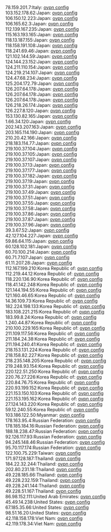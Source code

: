 78.159.201.7:Italy: [ovpn config](vpn/78_159_201_7.ovpn)  
103.152.178.62:Japan: [ovpn config](vpn/103_152_178_62.ovpn)  
106.150.12.223:Japan: [ovpn config](vpn/106_150_12_223.ovpn)  
106.165.62.3:Japan: [ovpn config](vpn/106_165_62_3.ovpn)  
112.139.167.235:Japan: [ovpn config](vpn/112_139_167_235.ovpn)  
115.163.193.165:Japan: [ovpn config](vpn/115_163_193_165.ovpn)  
118.13.187.155:Japan: [ovpn config](vpn/118_13_187_155.ovpn)  
118.158.191.108:Japan: [ovpn config](vpn/118_158_191_108.ovpn)  
118.241.69.46:Japan: [ovpn config](vpn/118_241_69_46.ovpn)  
121.102.144.59:Japan: [ovpn config](vpn/121_102_144_59.ovpn)  
124.144.23.152:Japan: [ovpn config](vpn/124_144_23_152.ovpn)  
124.211.110.154:Japan: [ovpn config](vpn/124_211_110_154.ovpn)  
124.219.214.107:Japan: [ovpn config](vpn/124_219_214_107.ovpn)  
124.47.68.234:Japan: [ovpn config](vpn/124_47_68_234.ovpn)  
125.204.172.79:Japan: [ovpn config](vpn/125_204_172_79.ovpn)  
126.207.64.178:Japan: [ovpn config](vpn/126_207_64_178.ovpn)  
126.207.64.178:Japan: [ovpn config](vpn/126_207_64_178.ovpn)  
126.207.64.178:Japan: [ovpn config](vpn/126_207_64_178.ovpn)  
126.218.26.174:Japan: [ovpn config](vpn/126_218_26_174.ovpn)  
126.227.8.120:Japan: [ovpn config](vpn/126_227_8_120.ovpn)  
153.130.82.165:Japan: [ovpn config](vpn/153_130_82_165.ovpn)  
1.66.34.120:Japan: [ovpn config](vpn/1_66_34_120.ovpn)  
202.143.207.163:Japan: [ovpn config](vpn/202_143_207_163.ovpn)  
203.165.114.190:Japan: [ovpn config](vpn/203_165_114_190.ovpn)  
210.20.42.166:Japan: [ovpn config](vpn/210_20_42_166.ovpn)  
218.183.114.77:Japan: [ovpn config](vpn/218_183_114_77.ovpn)  
219.100.37.104:Japan: [ovpn config](vpn/219_100_37_104.ovpn)  
219.100.37.105:Japan: [ovpn config](vpn/219_100_37_105.ovpn)  
219.100.37.107:Japan: [ovpn config](vpn/219_100_37_107.ovpn)  
219.100.37.13:Japan: [ovpn config](vpn/219_100_37_13.ovpn)  
219.100.37.177:Japan: [ovpn config](vpn/219_100_37_177.ovpn)  
219.100.37.182:Japan: [ovpn config](vpn/219_100_37_182.ovpn)  
219.100.37.19:Japan: [ovpn config](vpn/219_100_37_19.ovpn)  
219.100.37.31:Japan: [ovpn config](vpn/219_100_37_31.ovpn)  
219.100.37.49:Japan: [ovpn config](vpn/219_100_37_49.ovpn)  
219.100.37.51:Japan: [ovpn config](vpn/219_100_37_51.ovpn)  
219.100.37.55:Japan: [ovpn config](vpn/219_100_37_55.ovpn)  
219.100.37.58:Japan: [ovpn config](vpn/219_100_37_58.ovpn)  
219.100.37.86:Japan: [ovpn config](vpn/219_100_37_86.ovpn)  
219.100.37.87:Japan: [ovpn config](vpn/219_100_37_87.ovpn)  
219.100.37.96:Japan: [ovpn config](vpn/219_100_37_96.ovpn)  
39.3.67.52:Japan: [ovpn config](vpn/39_3_67_52.ovpn)  
42.127.104.227:Japan: [ovpn config](vpn/42_127_104_227.ovpn)  
59.86.64.115:Japan: [ovpn config](vpn/59_86_64_115.ovpn)  
60.128.102.181:Japan: [ovpn config](vpn/60_128_102_181.ovpn)  
60.70.100.214:Japan: [ovpn config](vpn/60_70_100_214.ovpn)  
60.71.7.107:Japan: [ovpn config](vpn/60_71_7_107.ovpn)  
61.11.207.28:Japan: [ovpn config](vpn/61_11_207_28.ovpn)  
112.167.199.210:Korea Republic of: [ovpn config](vpn/112_167_199_210.ovpn)  
112.219.44.12:Korea Republic of: [ovpn config](vpn/112_219_44_12.ovpn)  
118.220.136.90:Korea Republic of: [ovpn config](vpn/118_220_136_90.ovpn)  
118.41.142.248:Korea Republic of: [ovpn config](vpn/118_41_142_248.ovpn)  
121.144.194.55:Korea Republic of: [ovpn config](vpn/121_144_194_55.ovpn)  
121.160.46.65:Korea Republic of: [ovpn config](vpn/121_160_46_65.ovpn)  
14.36.109.73:Korea Republic of: [ovpn config](vpn/14_36_109_73.ovpn)  
182.224.198.133:Korea Republic of: [ovpn config](vpn/182_224_198_133.ovpn)  
183.108.221.215:Korea Republic of: [ovpn config](vpn/183_108_221_215.ovpn)  
183.99.8.24:Korea Republic of: [ovpn config](vpn/183_99_8_24.ovpn)  
1.240.44.87:Korea Republic of: [ovpn config](vpn/1_240_44_87.ovpn)  
210.100.229.165:Korea Republic of: [ovpn config](vpn/210_100_229_165.ovpn)  
211.109.117.56:Korea Republic of: [ovpn config](vpn/211_109_117_56.ovpn)  
211.184.24.38:Korea Republic of: [ovpn config](vpn/211_184_24_38.ovpn)  
211.194.240.41:Korea Republic of: [ovpn config](vpn/211_194_240_41.ovpn)  
218.153.131.224:Korea Republic of: [ovpn config](vpn/218_153_131_224.ovpn)  
218.158.82.227:Korea Republic of: [ovpn config](vpn/218_158_82_227.ovpn)  
218.235.148.205:Korea Republic of: [ovpn config](vpn/218_235_148_205.ovpn)  
219.248.93.154:Korea Republic of: [ovpn config](vpn/219_248_93_154.ovpn)  
220.122.51.250:Korea Republic of: [ovpn config](vpn/220_122_51_250.ovpn)  
220.76.27.226:Korea Republic of: [ovpn config](vpn/220_76_27_226.ovpn)  
220.84.76.75:Korea Republic of: [ovpn config](vpn/220_84_76_75.ovpn)  
220.93.199.152:Korea Republic of: [ovpn config](vpn/220_93_199_152.ovpn)  
221.153.150.103:Korea Republic of: [ovpn config](vpn/221_153_150_103.ovpn)  
221.153.195.162:Korea Republic of: [ovpn config](vpn/221_153_195_162.ovpn)  
27.124.143.220:Korea Republic of: [ovpn config](vpn/27_124_143_220.ovpn)  
59.12.240.55:Korea Republic of: [ovpn config](vpn/59_12_240_55.ovpn)  
103.186.122.50:Myanmar: [ovpn config](vpn/103_186_122_50.ovpn)  
178.163.95.4:Russian Federation: [ovpn config](vpn/178_163_95_4.ovpn)  
178.185.184.16:Russian Federation: [ovpn config](vpn/178_185_184_16.ovpn)  
188.18.238.47:Russian Federation: [ovpn config](vpn/188_18_238_47.ovpn)  
92.126.117.93:Russian Federation: [ovpn config](vpn/92_126_117_93.ovpn)  
94.245.148.46:Russian Federation: [ovpn config](vpn/94_245_148_46.ovpn)  
95.70.117.174:Russian Federation: [ovpn config](vpn/95_70_117_174.ovpn)  
122.100.75.229:Taiwan: [ovpn config](vpn/122_100_75_229.ovpn)  
171.97.128.187:Thailand: [ovpn config](vpn/171_97_128_187.ovpn)  
184.22.32.244:Thailand: [ovpn config](vpn/184_22_32_244.ovpn)  
202.80.231.18:Thailand: [ovpn config](vpn/202_80_231_18.ovpn)  
49.228.185.66:Thailand: [ovpn config](vpn/49_228_185_66.ovpn)  
49.228.232.159:Thailand: [ovpn config](vpn/49_228_232_159.ovpn)  
49.228.241.144:Thailand: [ovpn config](vpn/49_228_241_144.ovpn)  
49.228.51.167:Thailand: [ovpn config](vpn/49_228_51_167.ovpn)  
86.98.152.111:United Arab Emirates: [ovpn config](vpn/86_98_152_111.ovpn)  
45.49.14.238:United States: [ovpn config](vpn/45_49_14_238.ovpn)  
67.185.35.66:United States: [ovpn config](vpn/67_185_35_66.ovpn)  
98.51.16.20:United States: [ovpn config](vpn/98_51_16_20.ovpn)  
42.118.158.178:Viet Nam: [ovpn config](vpn/42_118_158_178.ovpn)  
42.119.178.34:Viet Nam: [ovpn config](vpn/42_119_178_34.ovpn)  

